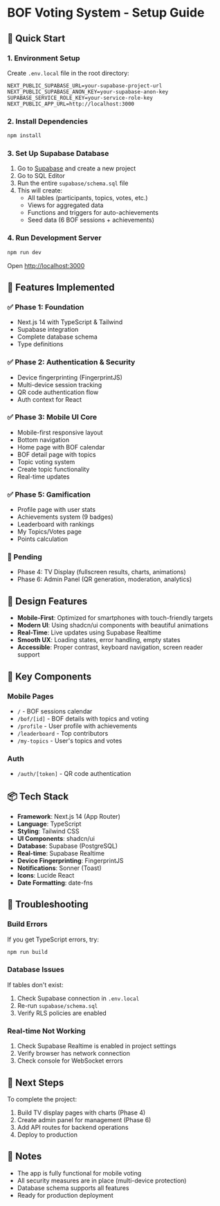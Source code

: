 # BOF Voting System - Setup Guide

## 🚀 Quick Start

### 1. Environment Setup

Create `.env.local` file in the root directory:

```env
NEXT_PUBLIC_SUPABASE_URL=your-supabase-project-url
NEXT_PUBLIC_SUPABASE_ANON_KEY=your-supabase-anon-key
SUPABASE_SERVICE_ROLE_KEY=your-service-role-key
NEXT_PUBLIC_APP_URL=http://localhost:3000
```

### 2. Install Dependencies

```bash
npm install
```

### 3. Set Up Supabase Database

1. Go to [Supabase](https://supabase.com) and create a new project
2. Go to SQL Editor
3. Run the entire `supabase/schema.sql` file
4. This will create:
   - All tables (participants, topics, votes, etc.)
   - Views for aggregated data
   - Functions and triggers for auto-achievements
   - Seed data (6 BOF sessions + achievements)

### 4. Run Development Server

```bash
npm run dev
```

Open [http://localhost:3000](http://localhost:3000)

## 📱 Features Implemented

### ✅ Phase 1: Foundation

- Next.js 14 with TypeScript & Tailwind
- Supabase integration
- Complete database schema
- Type definitions

### ✅ Phase 2: Authentication & Security

- Device fingerprinting (FingerprintJS)
- Multi-device session tracking
- QR code authentication flow
- Auth context for React

### ✅ Phase 3: Mobile UI Core

- Mobile-first responsive layout
- Bottom navigation
- Home page with BOF calendar
- BOF detail page with topics
- Topic voting system
- Create topic functionality
- Real-time updates

### ✅ Phase 5: Gamification

- Profile page with user stats
- Achievements system (9 badges)
- Leaderboard with rankings
- My Topics/Votes page
- Points calculation

### 🚧 Pending

- Phase 4: TV Display (fullscreen results, charts, animations)
- Phase 6: Admin Panel (QR generation, moderation, analytics)

## 🎨 Design Features

- **Mobile-First**: Optimized for smartphones with touch-friendly targets
- **Modern UI**: Using shadcn/ui components with beautiful animations
- **Real-Time**: Live updates using Supabase Realtime
- **Smooth UX**: Loading states, error handling, empty states
- **Accessible**: Proper contrast, keyboard navigation, screen reader support

## 🔧 Key Components

### Mobile Pages

- `/` - BOF sessions calendar
- `/bof/[id]` - BOF details with topics and voting
- `/profile` - User profile with achievements
- `/leaderboard` - Top contributors
- `/my-topics` - User's topics and votes

### Auth

- `/auth/[token]` - QR code authentication

## 📦 Tech Stack

- **Framework**: Next.js 14 (App Router)
- **Language**: TypeScript
- **Styling**: Tailwind CSS
- **UI Components**: shadcn/ui
- **Database**: Supabase (PostgreSQL)
- **Real-time**: Supabase Realtime
- **Device Fingerprinting**: FingerprintJS
- **Notifications**: Sonner (Toast)
- **Icons**: Lucide React
- **Date Formatting**: date-fns

## 🐛 Troubleshooting

### Build Errors

If you get TypeScript errors, try:

```bash
npm run build
```

### Database Issues

If tables don't exist:

1. Check Supabase connection in `.env.local`
2. Re-run `supabase/schema.sql`
3. Verify RLS policies are enabled

### Real-time Not Working

1. Check Supabase Realtime is enabled in project settings
2. Verify browser has network connection
3. Check console for WebSocket errors

## 🎯 Next Steps

To complete the project:

1. Build TV display pages with charts (Phase 4)
2. Create admin panel for management (Phase 6)
3. Add API routes for backend operations
4. Deploy to production

## 📝 Notes

- The app is fully functional for mobile voting
- All security measures are in place (multi-device protection)
- Database schema supports all features
- Ready for production deployment
